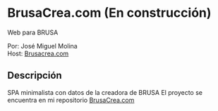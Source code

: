 # BrusaCrea.com (En construcción)
Web para BRUSA

Por: José Miguel Molina  
Host: [Brusacrea.com](https://www.brusacrea.com/)

## Descripción

SPA minimalista con datos de la creadora de BRUSA 
El proyecto se encuentra en mi repositorio [BrusaCrea.com](https://github.com/jmmolinar/BrusaCrea.com)
